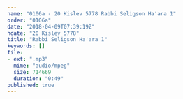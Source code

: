 ```yaml
---
name: "0106a - 20 Kislev 5778 Rabbi Seligson Ha'ara 1"
order: "0106a"
date: "2018-04-09T07:39:19Z"
hdate: "20 Kislev 5778"
title: "Rabbi Seligson Ha'ara 1"
keywords: []
file:
- ext: ".mp3"
  mime: "audio/mpeg"
  size: 714669
  duration: "0:49"
published: true
---
```


